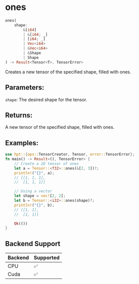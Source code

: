 # ones
```rust
ones(
    shape: 
        &[i64]
        | &[i64; _]
        | [i64; _] 
        | Vec<i64> 
        | &Vec<i64>
        | &Shape
        | Shape
) -> Result<Tensor<T>, TensorError>
```
Creates a new tensor of the specified shape, filled with ones.

## Parameters:
`shape`: The desired shape for the tensor.

## Returns:
A new tensor of the specified shape, filled with ones.

## Examples:
```rust
use hpt::{ops::TensorCreator, Tensor, error::TensorError};
fn main() -> Result<(), TensorError> {
    // Create a 2D tensor of ones
    let a = Tensor::<f32>::ones(&[2, 3])?;
    println!("{}", a);
    // [[1, 1, 1],
    //  [1, 1, 1]]

    // Using a vector
    let shape = vec![2, 2];
    let b = Tensor::<i32>::ones(shape)?;
    println!("{}", b);
    // [[1, 1],
    //  [1, 1]]

    Ok(())
}
```
## Backend Support
| Backend | Supported |
|---------|-----------|
| CPU     | ✅         |
| Cuda    | ✅        |